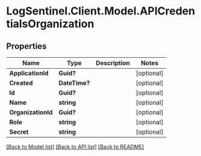 # LogSentinel.Client.Model.APICredentialsOrganization
## Properties

Name | Type | Description | Notes
------------ | ------------- | ------------- | -------------
**ApplicationId** | **Guid?** |  | [optional] 
**Created** | **DateTime?** |  | [optional] 
**Id** | **Guid?** |  | [optional] 
**Name** | **string** |  | [optional] 
**OrganizationId** | **Guid?** |  | [optional] 
**Role** | **string** |  | [optional] 
**Secret** | **string** |  | [optional] 

[[Back to Model list]](../README.md#documentation-for-models) [[Back to API list]](../README.md#documentation-for-api-endpoints) [[Back to README]](../README.md)

